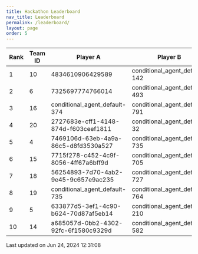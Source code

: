 ```yaml
---
title: Hackathon Leaderboard
nav_title: Leaderboard
permalink: /leaderboard/
layout: page
order: 5
---
```


|Rank            |Team ID         |Player A        |Player B        |Player C        |Total Score     |
|----------------|----------------|----------------|----------------|----------------|----------------|
|1               |10              |4834610906429589|conditional_agent_default-142|conditional_agent_default-525|1979.0          |
|2               |6               |7325697774766014|conditional_agent_default-493|conditional_agent_default-763|1850.67         |
|3               |16              |conditional_agent_default-374|conditional_agent_default-791|eabae978-2dd5-4c2f-bba9-47bed39b0cd4|1777.28         |
|4               |20              |2727683e-cff1-4148-874d-f603ceef1811|conditional_agent_default-32|conditional_agent_default-787|1716.72         |
|5               |4               |7469106d-63eb-4a9a-86c5-d8fd3530a527|conditional_agent_default-735|conditional_agent_default-801|1475.12         |
|6               |15              |7715f278-c452-4c9f-8056-4ff67a6bff9d|conditional_agent_default-705|conditional_agent_default-902|1049.32         |
|7               |18              |56254893-7d70-4ab2-9e45-9c657e9ac235|conditional_agent_default-727|conditional_agent_default-827|792.77          |
|8               |19              |conditional_agent_default-735|conditional_agent_default-764|eae766c4-ac27-4abf-a0ca-262ab34ab0e0|636.97          |
|9               |5               |633877d5-3ef1-4c90-b624-70d87af5eb14|conditional_agent_default-210|conditional_agent_default-553|598.33          |
|10              |14              |a685057d-0bb2-4302-92fc-6f1580c9329d|conditional_agent_default-582|conditional_agent_default-974|551.24          |

Last updated on Jun 24, 2024 12:31:08
